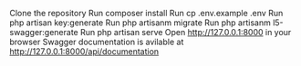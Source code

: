 Clone the repository
Run composer install
Run cp .env.example .env
Run php artisan key:generate
Run php artisanm migrate
Run php artisanm l5-swagger:generate
Run php artisan serve
Open http://127.0.0.1:8000 in your browser
Swagger documentation is avilable at http://127.0.0.1:8000/api/documentation
